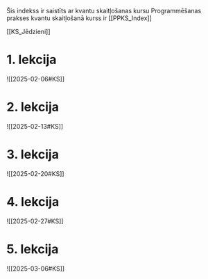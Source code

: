 Šis indekss ir saistīts ar kvantu skaitļošanas kursu
Programmēšanas prakses kvantu skaitļošanā kurss ir [[PPKS_Index]]

[[KS_Jēdzieni]]
# 1. lekcija
![[2025-02-06#KS]]

# 2. lekcija

![[2025-02-13#KS]]

# 3. lekcija

![[2025-02-20#KS]]

# 4. lekcija

![[2025-02-27#KS]]

# 5. lekcija
![[2025-03-06#KS]]